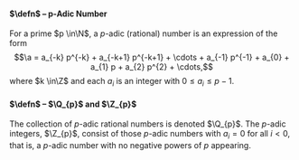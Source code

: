 #### $\defn$ – p-Adic Number
For a prime $p \in\N$, a $p$-adic (rational) number is an expression of the form 
$$\a = a_{-k} p^{-k} + a_{-k+1} p^{-k+1} + \cdots + a_{-1} p^{-1} + a_{0} + a_{1} p + a_{2} p^{2} + \cdots,$$
where $k \in\Z$ and each $a_{i}$ is an integer with $0 \leq a_{i} \leq p - 1$. 

#### $\defn$ – $\Q_{p}$ and $\Z_{p}$
The collection of $p$-adic rational numbers is denoted $\Q_{p}$. The $p$-adic integers, $\Z_{p}$, consist of those $p$-adic numbers with $a_{i} = 0$ for all $i < 0$, that is, a $p$-adic number with no negative powers of $p$ appearing.